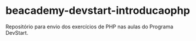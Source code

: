 # beacademy-devstart-introducaophp
Repositório para envio dos exercícios de PHP nas aulas do Programa DevStart.
